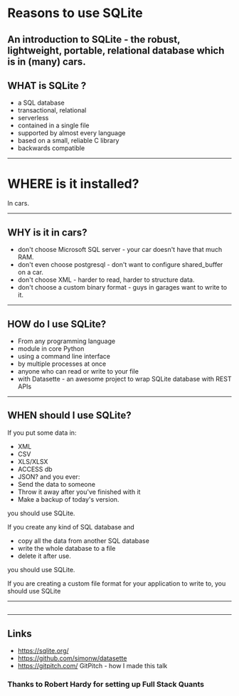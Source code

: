 # Reasons to use SQLite
An introduction to SQLite - the robust, lightweight, portable, relational database which is in (many) cars. 
---

## WHAT is SQLite ?
- a SQL database
- transactional, relational
- serverless
- contained in a single file
- supported by almost every language
- based on a small, reliable C library
- backwards compatible

---
# WHERE is it installed?
In cars. 

---
## WHY is it in cars?
- don't choose Microsoft SQL server - your car doesn't have that much RAM.
- don't even choose postgresql - don't want to configure shared_buffer on a car.
- don't choose XML - harder to read, harder to structure data.
- don't choose a custom binary format - guys in garages want to write to it.

---
## HOW do I use SQLite?
 - From any programming language
 - module in core Python
 - using a command line interface
 - by multiple processes at once
 - anyone who can read or write to your file
 - with Datasette - an awesome project to wrap SQLite database with REST APIs
 
---
## WHEN should I use SQLite?
If you put some data in:
 - XML
 - CSV
 - XLS/XLSX
 - ACCESS db
 - JSON?
and you ever:
 - Send the data to someone
 - Throw it away after you've finished with it
 - Make a backup of today's version.
 
you should use SQLite.

If you create any kind of SQL database and
 - copy all the data from another SQL database
 - write the whole database to a file
 - delete it after use.
 
you should use SQLite.

If you are creating a custom file format for your application to write to, you should use SQLite

---
## 

 
---
## Links
 - https://sqlite.org/
 - https://github.com/simonw/datasette
 - https://gitpitch.com/ GitPitch - how I made this talk

### Thanks to Robert Hardy for setting up Full Stack Quants

